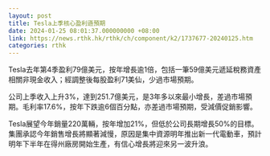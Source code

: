 ```yaml
---
layout: post
title: Tesla上季核心盈利遜預期
date: 2024-01-25 08:01:37.000000000 +08:00
link: https://news.rthk.hk/rthk/ch/component/k2/1737677-20240125.htm
categories: rthk
---
```


Tesla去年第4季盈利79億美元，按年增長逾1倍，包括一筆59億美元遞延稅務資產相關非現金收入；經調整後每股盈利71美仙，少過市場預期。

公司上季收入上升3%，達到251.7億美元，是3年多以來最小增長，差過市場預期。毛利率17.6%，按年下跌逾6個百分點，亦差過市場預期，受減價促銷影響。

Tesla展望今年銷量220萬輛，按年增加21%，但低於公司長期增長50%的目標。集團承認今年銷售增長將顯著減慢，原因是集中資源明年推出新一代電動車，預計明年下半年在得州廠房開始生產，有信心增長將迎來另一波升浪。
